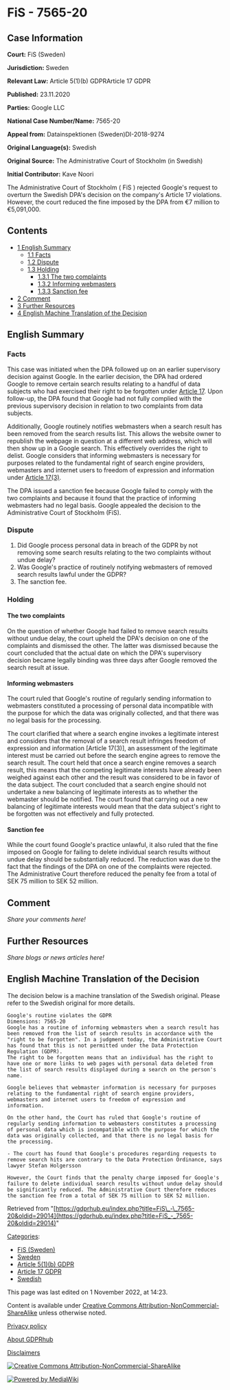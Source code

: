 # FiS - 7565-20

## Case Information

**Court:** FiS (Sweden)

**Jurisdiction:** Sweden

**Relevant Law:** Article 5(1)(b) GDPRArticle 17 GDPR

**Published:** 23.11.2020

**Parties:** Google LLC

**National Case Number/Name:** 7565-20

**Appeal from:** Datainspektionen (Sweden)DI-2018-9274

**Original Language(s):** Swedish

**Original Source:** The Administrative Court of Stockholm (in Swedish)

**Initial Contributor:** Kave Noori

The Administrative Court of Stockholm ( FiS ) rejected Google's request to overturn the Swedish DPA's decision on the company's Article 17 violations. However, the court reduced the fine imposed by the DPA from €7 million to €5,091,000.

## Contents

*   [1 English Summary](#English_Summary)
    *   [1.1 Facts](#Facts)
    *   [1.2 Dispute](#Dispute)
    *   [1.3 Holding](#Holding)
        *   [1.3.1 The two complaints](#The_two_complaints)
        *   [1.3.2 Informing webmasters](#Informing_webmasters)
        *   [1.3.3 Sanction fee](#Sanction_fee)
*   [2 Comment](#Comment)
*   [3 Further Resources](#Further_Resources)
*   [4 English Machine Translation of the Decision](#English_Machine_Translation_of_the_Decision)

## English Summary

### Facts

This case was initiated when the DPA followed up on an earlier supervisory decision against Google. In the earlier decision, the DPA had ordered Google to remove certain search results relating to a handful of data subjects who had exercised their right to be forgotten under [Article 17](/index.php?title=Article_17_GDPR "Article 17 GDPR"). Upon follow-up, the DPA found that Google had not fully complied with the previous supervisory decision in relation to two complaints from data subjects.

Additionally, Google routinely notifies webmasters when a search result has been removed from the search results list. This allows the website owner to republish the webpage in question at a different web address, which will then show up in a Google search. This effectively overrides the right to delist. Google considers that informing webmasters is necessary for purposes related to the fundamental right of search engine providers, webmasters and internet users to freedom of expression and information under [Article 17(3)](/index.php?title=Article_17_GDPR#3 "Article 17 GDPR").

The DPA issued a sanction fee because Google failed to comply with the two complaints and because it found that the practice of informing webmasters had no legal basis. Google appealed the decision to the Administrative Court of Stockholm (FiS).

### Dispute

1.  Did Google process personal data in breach of the GDPR by not removing some search results relating to the two complaints without undue delay?
2.  Was Google's practice of routinely notifying webmasters of removed search results lawful under the GDPR?
3.  The sanction fee.

### Holding

#### The two complaints

On the question of whether Google had failed to remove search results without undue delay, the court upheld the DPA's decision on one of the complaints and dismissed the other. The latter was dismissed because the court concluded that the actual date on which the DPA's supervisory decision became legally binding was three days after Google removed the search result at issue.

#### Informing webmasters

The court ruled that Google's routine of regularly sending information to webmasters constituted a processing of personal data incompatible with the purpose for which the data was originally collected, and that there was no legal basis for the processing.

The court clarified that where a search engine invokes a legitimate interest and considers that the removal of a search result infringes freedom of expression and information \[Article 17(3)\], an assessment of the legitimate interest must be carried out before the search engine agrees to remove the search result. The court held that once a search engine removes a search result, this means that the competing legitimate interests have already been weighed against each other and the result was considered to be in favor of the data subject. The court concluded that a search engine should not undertake a new balancing of legitimate interests as to whether the webmaster should be notified. The court found that carrying out a new balancing of legitimate interests would mean that the data subject's right to be forgotten was not effectively and fully protected.

#### Sanction fee

While the court found Google's practice unlawful, it also ruled that the fine imposed on Google for failing to delete individual search results without undue delay should be substantially reduced. The reduction was due to the fact that the findings of the DPA on one of the complaints were rejected. The Administrative Court therefore reduced the penalty fee from a total of SEK 75 million to SEK 52 million.

## Comment

_Share your comments here!_

## Further Resources

_Share blogs or news articles here!_

## English Machine Translation of the Decision

The decision below is a machine translation of the Swedish original. Please refer to the Swedish original for more details.

```
Google's routine violates the GDPR
Dimensions: 7565-20
Google has a routine of informing webmasters when a search result has been removed from the list of search results in accordance with the "right to be forgotten". In a judgment today, the Administrative Court has found that this is not permitted under the Data Protection Regulation (GDPR).
The right to be forgotten means that an individual has the right to have one or more links to web pages with personal data deleted from the list of search results displayed during a search on the person's name.

Google believes that webmaster information is necessary for purposes relating to the fundamental right of search engine providers, webmasters and internet users to freedom of expression and information.

On the other hand, the Court has ruled that Google's routine of regularly sending information to webmasters constitutes a processing of personal data which is incompatible with the purpose for which the data was originally collected, and that there is no legal basis for the processing.

- The court has found that Google's procedures regarding requests to remove search hits are contrary to the Data Protection Ordinance, says lawyer Stefan Holgersson

However, the Court finds that the penalty charge imposed for Google's failure to delete individual search results without undue delay should be significantly reduced. The Administrative Court therefore reduces the sanction fee from a total of SEK 75 million to SEK 52 million.

```

Retrieved from "[https://gdprhub.eu/index.php?title=FiS\_-\_7565-20&oldid=29014](https://gdprhub.eu/index.php?title=FiS_-_7565-20&oldid=29014)"

[Categories](/index.php?title=Special:Categories "Special:Categories"):

*   [FiS (Sweden)](/index.php?title=Category:FiS_\(Sweden\) "Category:FiS (Sweden)")
*   [Sweden](/index.php?title=Category:Sweden "Category:Sweden")
*   [Article 5(1)(b) GDPR](/index.php?title=Category:Article_5\(1\)\(b\)_GDPR "Category:Article 5(1)(b) GDPR")
*   [Article 17 GDPR](/index.php?title=Category:Article_17_GDPR "Category:Article 17 GDPR")
*   [Swedish](/index.php?title=Category:Swedish "Category:Swedish")

This page was last edited on 1 November 2022, at 14:23.

Content is available under [Creative Commons Attribution-NonCommercial-ShareAlike](https://creativecommons.org/licenses/by-nc-sa/4.0/) unless otherwise noted.

[Privacy policy](/index.php?title=GDPRhub:Privacy_policy)

[About GDPRhub](/index.php?title=GDPRhub:About)

[Disclaimers](/index.php?title=GDPRhub:General_disclaimer)

[![Creative Commons Attribution-NonCommercial-ShareAlike](/resources/assets/licenses/cc-by-nc-sa.png)](https://creativecommons.org/licenses/by-nc-sa/4.0/)

[![Powered by MediaWiki](/resources/assets/poweredby_mediawiki_88x31.png)](https://www.mediawiki.org/)